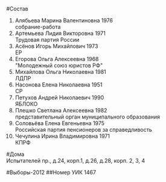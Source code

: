 #Состав
1. Алябьева Марина Валентиновна 1976   
    собрание-работа
2. Артемьева Лидия Викторовна 1971   
    Трудовая партия России
3. Асёнов Игорь Михайлович 1973   
    ЕР
4. Егорова Ольга Алексеевна 1968   
    "Молодежный союз юристов РФ"
5. Михайлова Ольга Николаевна 1981   
    ЛДПР
6. Насонова Елена Николаевна 1951   
    СР
7. Петухов Андрей Николаевич 1990   
    ЯБЛОКО
8. Плешко Светлана Алексеевна 1982   
    представительный орган муниципального образования
9. Соловьёва Елена Евгеньевна 1975   
    Российская партия пенсионеров за справедливость
10. Чечулина Ирина Владимировна 1971   
    КПРФ

#Дома  
Испытателей пр., д.24, корп.1, д.26, д.28, корп. 2, 3, 4

#Выборы-2012
##Номер УИК
1467
